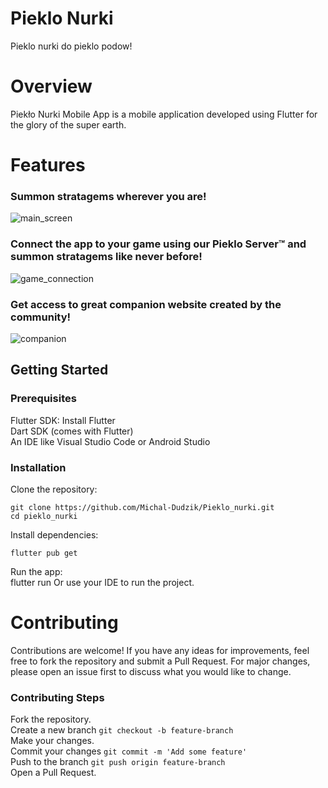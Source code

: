 # Pieklo Nurki

Pieklo nurki do pieklo podow!

# Overview
Piekło Nurki Mobile App is a mobile application developed using Flutter for the glory of the super earth.

# Features
### Summon stratagems wherever you are!
![main_screen](https://github.com/Michal-Dudzik/Pieklo_nurki/assets/33695200/01c8735f-2061-4658-a310-92150fd6cc75)
### Connect the app to your game using our Pieklo Server™ and summon stratagems like never before!
![game_connection](https://github.com/Michal-Dudzik/Pieklo_nurki/assets/33695200/abaa2951-5ee4-4c50-94bd-579ab926ac0e)
### Get access to great companion website created by the community!
![companion](https://github.com/Michal-Dudzik/Pieklo_nurki/assets/33695200/0ae6fbbe-33f4-4923-9e65-f3e3998e2316)

## Getting Started

### Prerequisites
Flutter SDK: Install Flutter 
<br />Dart SDK (comes with Flutter)
<br />An IDE like Visual Studio Code or Android Studio

### Installation
Clone the repository:
```
git clone https://github.com/Michal-Dudzik/Pieklo_nurki.git
cd pieklo_nurki
```

Install dependencies:
```
flutter pub get
```

Run the app:
<br />flutter run Or use your IDE to run the project.

# Contributing
Contributions are welcome! If you have any ideas for improvements, feel free to fork the repository and submit a Pull Request. For major changes, please open an issue first to discuss what you would like to change.

### Contributing Steps
Fork the repository.
<br />Create a new branch ```git checkout -b feature-branch```
<br />Make your changes.
<br />Commit your changes ```git commit -m 'Add some feature'```
<br />Push to the branch ```git push origin feature-branch```
<br />Open a Pull Request.
